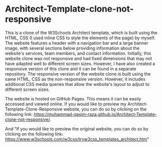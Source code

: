 # Architect-Template-clone-not-responsive

This is a clone of the W3Schools Architect template, which is built using the HTML, CSS (I used inline CSS to style the elements of the page) by myself. The website features a header with a navigation bar and a large banner image, with several sections below providing information about the website's services, team members, and contact information.
Initially, this website clone was not responsive and had fixed dimensions that may not have adapted well to different screen sizes. However, I have also created a responsive version of this clone and it can be found in a separate repository.
The responsive version of the website clone is built using the same HTML, CSS as the non-responsive version. However, it includes additional CSS media queries that allow the website's layout to adjust to different screen sizes.

The website is hosted on GitHub Pages. This means it can be easily accessed and viewed online. If you would like to preview my Architect-Template-Clone-Responsive website, you can do so by clicking on the following link: https://muhammad-qasim-raza.github.io/Architect-Template-clone-not-responsive/.

And "If you would like to preview the original website, you can do so by clicking on the following link: https://www.w3schools.com/w3css/tryw3css_templates_architect.htm"
